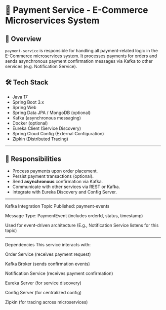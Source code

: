 # 🧾 Payment Service - E-Commerce Microservices System

## 📌 Overview
`payment-service` is responsible for handling all payment-related logic in the E-Commerce microservices system. It processes payments for orders and sends asynchronous payment confirmation messages via Kafka to other services (e.g. Notification Service).

## 🛠️ Tech Stack
- Java 17
- Spring Boot 3.x
- Spring Web
- Spring Data JPA / MongoDB (optional)
- Kafka (asynchronous messaging)
- Docker (optional)
- Eureka Client (Service Discovery)
- Spring Cloud Config (External Configuration)
- Zipkin (Distributed Tracing)

---

## 🔁 Responsibilities
- Process payments upon order placement.
- Persist payment transactions (optional).
- Send **asynchronous** confirmation via Kafka.
- Communicate with other services via REST or Kafka.
- Integrate with Eureka Discovery and Config Server.

---
Kafka Integration
Topic Published: payment-events

Message Type: PaymentEvent (includes orderId, status, timestamp)

Used for event-driven architecture (E.g., Notification Service listens for this topic)

---

Dependencies
This service interacts with:

Order Service (receives payment request)

Kafka Broker (sends confirmation events)

Notification Service (receives payment confirmation)

Eureka Server (for service discovery)

Config Server (for centralized config)

Zipkin (for tracing across microservices)
